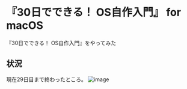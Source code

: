 # 『30日でできる！ OS自作入門』 for macOS

『30日でできる！ OS自作入門』をやってみた

## 状況

現在29日目まで終わったところ。
![image](https://github.com/NamikoToriyama/myOS/raw/master/bin/img/29day.png)
